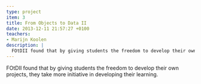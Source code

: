 ```yaml
---
type: project
item: 3
title: From Objects to Data II
date: 2013-12-11 21:57:27 +0100
teachers: 
- Marijn Koolen
description: |
  FOtDII found that by giving students the freedom to develop their own projects, they take more initiative in developing their learning.
---
```

FOtDII found that by giving students the freedom to develop their own projects, they take more initiative in developing their learning.